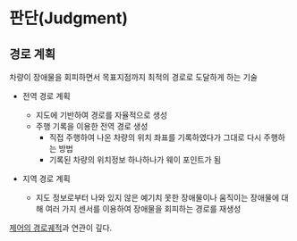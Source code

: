 # 판단(Judgment)

## 경로 계획

차량이 장애물을 회피하면서 목표지점까지 최적의 경로로 도달하게 하는 기술

- 전역 경로 계획
    - 지도에 기반하여 경로를 자율적으로 생성
    - 주행 기록을 이용한 전역 경로 생성
        - 직접 주행하여 나온 차량의 위치 좌표를 기록하였다가 그대로 다시 주행하는 방법
        - 기록된 차량의 위치정보 하나하나가 웨이 포인트가 됨

- 지역 경로 계획
    - 지도 정보로부터 나와 있지 않은 예기치 못한 장애물이나 움직이는 장애물에 대해 여러 가지 센서를 이용하여 장애물을 회피하는 경로를 재생성

[제어의 경로궤적](../control/README.md#경로-궤적)과 연관이 깊다.
